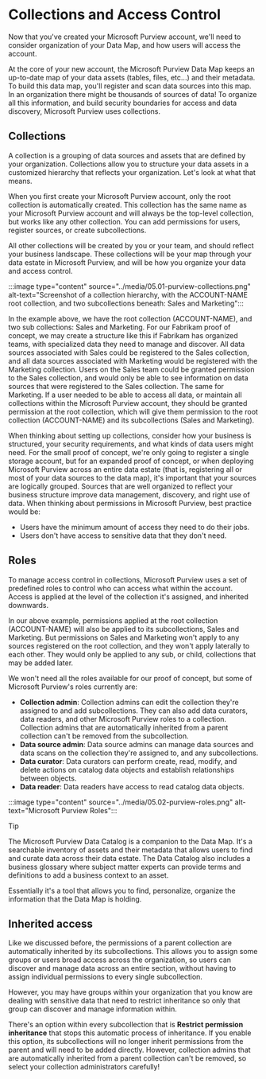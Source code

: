 # Collections and Access Control

Now that you've created your Microsoft Purview account, we'll need to consider organization of your Data Map, and how users will access the account.

At the core of your new account, the Microsoft Purview Data Map keeps an up-to-date map of your data assets (tables, files, etc...) and their metadata. To build this data map, you'll register and scan data sources into this map. In an organization there might be thousands of sources of data! To organize all this information, and build security boundaries for access and data discovery, Microsoft Purview uses collections.

## Collections

A collection is a grouping of data sources and assets that are defined by your organization. Collections allow you to structure your data assets in a customized hierarchy that reflects your organization. Let's look at what that means.

When you first create your Microsoft Purview account, only the root collection is automatically created. This collection has the same name as your Microsoft Purview account and will always be the top-level collection, but works like any other collection. You can add permissions for users, register sources, or create subcollections.

All other collections will be created by you or your team, and should reflect your business landscape. These collections will be your map through your data estate in Microsoft Purview, and will be how you organize your data and access control.

:::image type="content" source="../media/05.01-purview-collections.png" alt-text="Screenshot of a collection hierarchy, with the ACCOUNT-NAME root collection, and two subcollections beneath: Sales and Marketing":::

In the example above, we have the root collection (ACCOUNT-NAME), and two sub collections: Sales and Marketing. For our Fabrikam proof of concept, we may create a structure like this if Fabrikam has organized teams, with specialized data they need to manage and discover. All data sources associated with Sales could be registered to the Sales collection, and all data sources associated with Marketing would be registered with the Marketing collection. Users on the Sales team could be granted permission to the Sales collection, and would only be able to see information on data sources that were registered to the Sales collection. The same for Marketing. If a user needed to be able to access all data, or maintain all collections within the Microsoft Purview account, they should be granted permission at the root collection, which will give them permission to the root collection (ACCOUNT-NAME) and its subcollections (Sales and Marketing).

When thinking about setting up collections, consider how your business is structured, your security requirements, and what kinds of data users might need. For the small proof of concept, we're only going to register a single storage account, but for an expanded proof of concept, or when deploying Microsoft Purview across an entire data estate (that is, registering all or most of your data sources to the data map), it's important that your sources are logically grouped. Sources that are well organized to reflect your business structure improve data management, discovery, and right use of data. When thinking about permissions in Microsoft Purview, best practice would be:

- Users have the minimum amount of access they need to do their jobs.
- Users don't have access to sensitive data that they don't need.

## Roles

To manage access control in collections, Microsoft Purview uses a set of predefined roles to control who can access what within the account. Access is applied at the level of the collection it's assigned, and inherited downwards.

In our above example, permissions applied at the root collection (ACCOUNT-NAME) will also be applied to its subcollections, Sales and Marketing. But permissions on Sales and Marketing won't apply to any sources registered on the root collection, and they won't apply laterally to each other. They would only be applied to any sub, or child, collections that may be added later.

We won't need all the roles available for our proof of concept, but some of Microsoft Purview's roles currently are:

* **Collection admin**: Collection admins can edit the collection they're assigned to and add subcollections. They can also add data curators, data readers, and other Microsoft Purview roles to a collection. Collection admins that are automatically inherited from a parent collection can't be removed from the subcollection.
* **Data source admin**: Data source admins can manage data sources and data scans on the collection they're assigned to, and any subcollections.
* **Data curator**: Data curators can perform create, read, modify, and delete actions on catalog data objects and establish relationships between objects.
* **Data reader**: Data readers have access to read catalog data objects.

:::image type="content" source="../media/05.02-purview-roles.png" alt-text="Microsoft Purview Roles":::

> [!TIP]
> The Microsoft Purview Data Catalog is a companion to the Data Map. It's a searchable inventory of assets and their metadata that allows users to find and curate data across their data estate. The Data Catalog also includes a business glossary where subject matter experts can provide terms and definitions to add a business context to an asset.
>
> Essentially it's a tool that allows you to find, personalize, organize the information that the Data Map is holding.

## Inherited access

Like we discussed before, the permissions of a parent collection are automatically inherited by its subcollections. This allows you to assign some groups or users broad access across the organization, so users can discover and manage data across an entire section, without having to assign individual permissions to every single subcollection.

However, you may have groups within your organization that you know are dealing with sensitive data that need to restrict inheritance so only that group can discover and manage information within.

There's an option within every subcollection that is **Restrict permission inheritance** that stops this automatic process of inheritance. If you enable this option, its subcollections will no longer inherit permissions from the parent and will need to be added directly. However, collection admins that are automatically inherited from a parent collection can't be removed, so select your collection administrators carefully!

